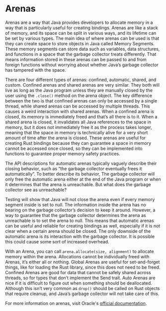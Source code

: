 # Arenas
Arenas are a way that Java provides developers to allocate memory in a way
that is particularly useful for creating bindings. Arenas are like a
stack of memory, and its space can be split in various ways, and its lifetime
can be set by various types. The main idea of where arenas can be used is
that they can create space to store objects in Java called Memory
Segments. These memory segments can store data such as
variables, data structures, and functions in a space that the garbage
collector treats differently. That means information stored in
these arenas can be passed to and from foreign functions without worrying about 
whether Java’s garbage collector has tampered with the space.

There are four different types of arenas: confined, automatic, shared, 
and custom. Confined arenas and shared arenas are very similar. They both will live as
long as the Java program unless they are manually closed by the user using
the `.close()` method on the arena object. The key difference between the
two is that confined arenas can only be accessed by a single thread, while
shared arenas can be accessed by multiple threads. This causes a weird
interaction with shared arenas. When a confined arena is closed, its memory
is immediately freed and that’s all there is to it. When a shared arena is
closed, it invalidates all Java references to the space in memory, but it does
not immediately free it as the process takes longer, meaning that the space
in memory is technically alive for a very short amount of time after the
arena is closed. These arenas are useful for creating Rust bindings because they can 
guarantee a space in memory cannot be accessed once closed, so they can be 
implemented into functions to guarantee proper memory safety practices.

The API descriptions for automatic arenas typically vaguely describe their closing 
behavior, such as “the garbage collector eventually frees it automatically”. 
To better describe its behavior, The garbage collector will only free the automatic
arena either at the end of the Java program or when it determines that the
arena is unreachable. But what does the garbage collector see as unreachable?

Testing will show that Java will not close the arena even if every
memory segment inside is set to null. The information inside the arena
has no bearing on the garbage collector’s decision to keep it around. However, a way 
to guarantee that the garbage collector determines the arena as unreachable is to set 
the arena to null. This means that automatic arenas can be useful and reliable for 
creating bindings as well, especially if it is not clear when a certain arena should 
be closed. The only downside of the automatic arena is its interaction with the
garbage collector. It is possible this could cause some sort of increased overhead.

With an Arena, you can call `arena.allocate(size, alignment)` to allocate
memory within the arena. Allocations cannot be individually freed with
Arenas, it’s either all or nothing. Global Arenas
are useful for set-and-forget things, like for loading the Rust library, since this
does not need to be freed. Confined Arenas are good for data that cannot be
safely shared across threads, so for types that don’t implement the Send
trait. Auto Arenas are nice if it is difficult to figure out
when something should be deallocated. Although this isn’t very common as `drop()` 
should be called on Rust objects that require cleanup, and Java’s
garbage collector will not take care of this.

For more information on arenas, visit Oracle's [official documentation](https://docs.oracle.com/en/java/javase/22/docs/api/java.base/java/lang/foreign/Arena.html).
